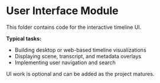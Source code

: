 # User Interface Module

This folder contains code for the interactive timeline UI.

**Typical tasks:**
- Building desktop or web-based timeline visualizations
- Displaying scene, transcript, and metadata overlays
- Implementing user navigation and search

UI work is optional and can be added as the project matures. 